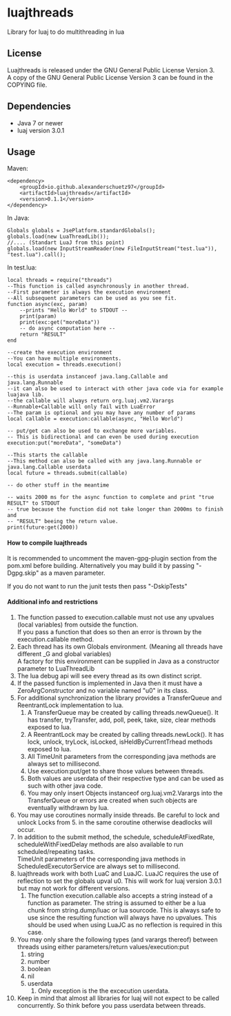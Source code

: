 # luajthreads
Library for luaj to do multithreading in lua

## License
Luajthreads is released under the GNU General Public License Version 3. <br>
A copy of the GNU General Public License Version 3 can be found in the COPYING file.<br>

## Dependencies
* Java 7 or newer
* luaj version 3.0.1

## Usage
Maven:
````
<dependency>
    <groupId>io.github.alexanderschuetz97</groupId>
    <artifactId>luajthreads</artifactId>
    <version>0.1.1</version>
</dependency>
````

In Java:
````
Globals globals = JsePlatform.standardGlobals();
globals.load(new LuaThreadLib());
//.... (Standart LuaJ from this point)
globals.load(new InputStreamReader(new FileInputStream("test.lua")), "test.lua").call();
````
In test.lua:
````
local threads = require("threads")
--This function is called asynchronously in another thread.
--First parameter is always the execution environment
--All subsequent parameters can be used as you see fit.
function async(exc, param)
    --prints "Hello World" to STDOUT --
    print(param)
    print(exc:get("moreData"))
    -- do async computation here --
    return "RESULT"
end

--create the execution environment
--You can have multiple environments.
local execution = threads.execution()

--this is userdata instanceof java.lang.Callable and java.lang.Runnable
--it can also be used to interact with other java code via for example luajava lib.
--the callable will always return org.luaj.vm2.Varargs
--Runnable+Callable will only fail with LuaError
--The param is optional and you may have any number of params
local callable = execution:callable(async, "Hello World")

-- put/get can also be used to exchange more variables.
-- This is bidirectional and can even be used during execution
execution:put("moreData", "someData")

--This starts the callable
--This method can also be called with any java.lang.Runnable or java.lang.Callable userdata
local future = threads.submit(callable)

-- do other stuff in the meantime

-- waits 2000 ms for the async function to complete and print "true RESULT" to STDOUT
-- true because the function did not take longer than 2000ms to finish and 
-- "RESULT" beeing the return value.
print(future:get(2000))
````
#### How to compile luajthreads
It is recommended to uncomment the maven-gpg-plugin section from the pom.xml
before building. Alternatively you may build it by passing "-Dgpg.skip" as a maven parameter.

If you do not want to run the junit tests then pass "-DskipTests"

#### Additional info and restrictions
1. The function passed to execution.callable must not use any upvalues 
(local variables) from outside the function.<br> 
If you pass a function that does so then an error is thrown by the execution.callable method.
2. Each thread has its own Globals environment. (Meaning all threads have different _G and global variables) <br>
A factory for this environment can be supplied in Java as a constructor parameter to LuaThreadLib
3. The lua debug api will see every thread as its own distinct script.
4. If the passed function is implemented in Java then it must have a ZeroArgConstructor and no variable named "u0" in its class.
5. For additional synchronization the library provides a TransferQueue and ReentrantLock implementation to lua.
    1) A TransferQueue may be created by calling threads.newQueue(). It has transfer, tryTransfer, add, poll, peek, take, size, clear methods exposed to lua.
    2) A ReentrantLock may be created by calling threads.newLock(). It has lock, unlock, tryLock, isLocked, isHeldByCurrentTrhead methods exposed to lua.
    3) All TimeUnit parameters from the corresponding java methods are always set to millisecond.
    4) Use execution:put/get to share those values between threads.
    5) Both values are userdata of their respective type and can be used as such with other java code.
    6) You may only insert Objects instanceof org.luaj.vm2.Varargs into the TransferQueue or errors are created when such objects are eventually withdrawn by lua. 
6. You may use coroutines normally inside threads. Be careful to lock and unlock Locks from 5. in the same coroutine otherwise deadlocks will occur.
7. In addition to the submit method, the schedule, scheduleAtFixedRate, scheduleWithFixedDelay methods are also available to run scheduled/repeating tasks.<br>
TimeUnit parameters of the corresponding java methods in ScheduledExecutorService are always set to millisecond.
8. luajthreads work with both LuaC and LuaJC. LuaJC requires the use of reflection to set the globals upval u0. This will work for luaj version 3.0.1 but may not work for different versions.
    1) The function execution.callable also accepts a string instead of a function as parameter. The string is assumed to either be a lua chunk from string.dump/luac or lua sourcode. This is always safe to use since the resulting function will always have no upvalues. This should be used when using LuaJC as no reflection is required in this case.
9. You may only share the following types (and varargs thereof) between threads using either parameters/return values/execution:put
    1) string
    2) number
    3) boolean
    4) nil
    5) userdata
        1) Only exception is the the excecution userdata.
10. Keep in mind that almost all libraries for luaj will not expect to be called concurrently. So think before you pass userdata between threads.